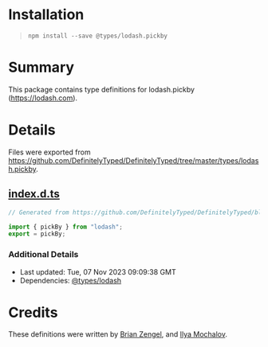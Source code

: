 # Installation
> `npm install --save @types/lodash.pickby`

# Summary
This package contains type definitions for lodash.pickby (https://lodash.com).

# Details
Files were exported from https://github.com/DefinitelyTyped/DefinitelyTyped/tree/master/types/lodash.pickby.
## [index.d.ts](https://github.com/DefinitelyTyped/DefinitelyTyped/tree/master/types/lodash.pickby/index.d.ts)
````ts
// Generated from https://github.com/DefinitelyTyped/DefinitelyTyped/blob/master/types/lodash/scripts/generate-modules.ts

import { pickBy } from "lodash";
export = pickBy;

````

### Additional Details
 * Last updated: Tue, 07 Nov 2023 09:09:38 GMT
 * Dependencies: [@types/lodash](https://npmjs.com/package/@types/lodash)

# Credits
These definitions were written by [Brian Zengel](https://github.com/bczengel), and [Ilya Mochalov](https://github.com/chrootsu).
